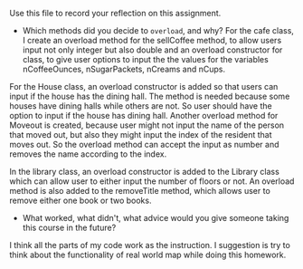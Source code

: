 Use this file to record your reflection on this assignment.

- Which methods did you decide to `overload`, and why?
For the cafe class, I create an overload method for the sellCoffee method, to allow users input not only integer but also double and an overload constructor for class, to give user options to input the the values for the variables nCoffeeOunces, nSugarPackets, nCreams and nCups. 

For the House class, an overload constructor is added so that users can input if the house has the dining hall. The method is needed because some houses have dining halls while others are not. So user should have the option to input if the house has dining hall. Another overload method for Moveout is created, because user might not input the name of the person that moved out, but also they might input the index of the resident that moves out. So the overload method can accept the input as number and removes the name according to the index. 

In the library class, an overload constructor is added to the Library class which can allow user to either input the number of floors or not. An overload method is also added to the removeTitle method, which allows user to remove either one book or two books. 

- What worked, what didn't, what advice would you give someone taking this course in the future?

I think all the parts of my code work as the instruction. I suggestion is try to think about the functionality of real world map while doing this homework. 
